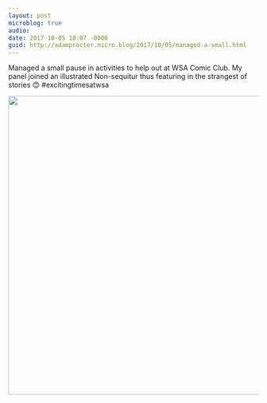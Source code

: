 ```yaml
---
layout: post
microblog: true
audio: 
date: 2017-10-05 18:07 -0000
guid: http://adamprocter.micro.blog/2017/10/05/managed-a-small.html
---
```

Managed a small pause in activities to help out at WSA Comic Club. My panel joined an illustrated  Non-sequitur thus featuring in the strangest of stories 😊 #excitingtimesatwsa

<img src="http://discursive.adamprocter.co.uk/uploads/2017/d8d377bc9a.jpg" width="600" height="600" />
